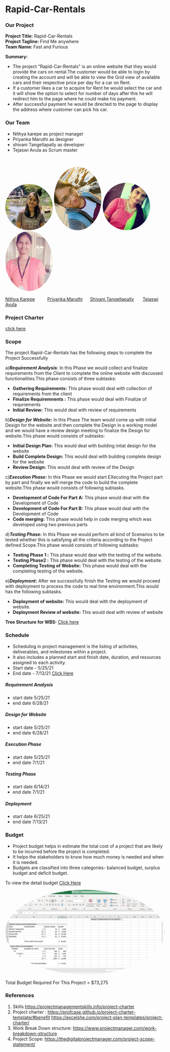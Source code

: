# Rapid-Car-Rentals


### Our Project
   <strong>Project Title:</strong> Rapid-Car-Rentals<br>
   <strong>Project Tagline: </strong>Find Me anywhere<br>
   <strong>Team Name: </strong>Fast and Furious<br>
   
    
**Summary:**<br>
* The project "Rapid-Car-Rentals" is an online website that they would provide the cars on rental.The customer would be able to login by creating the account and will be able to view the Grid view of available cars and their respective price per day for a car on Rent. 
* If a customer likes a car to acquire for Rent he would select the car and it will show the option to select for number of days after this he will redirect him to the page where he could make his payment.
* After successful payment he would be directed to the page to display the address where customer can pick his car.<br>

### Our Team
* Nithya karepe as project manager
* Priyanka Maruthi as designer
* shivani Tangellapally as developer
* Tejaswi Avula as Scrum master
<br>

<img class='img-circle' src="images/Nithya.jpg" alt="drawing" width="150" style="border-radius:50%" />               <img class='img-circle' src="images/Priyanka.jpg" alt="drawing" width="150" style="border-radius:50%" />
<img class='img-circle' src="images/vani.jpg.png" alt="drawing" width="150" style="border-radius:50%" />               <img src="images/Tejaswi.jpg" alt="Tejaswi" width="150" style="border-radius:50%"/>

  [Nithya Karepe](https://github.com/KarepeN) &nbsp;&nbsp;&nbsp;&nbsp;&nbsp;&nbsp;&nbsp;&nbsp; [Priyanka Maruthi](https://github.com/Maruthi158)             &nbsp;&nbsp;&nbsp;&nbsp;   [Shivani Tangellapally](https://github.com/shivani-ta)    &nbsp;&nbsp;&nbsp;&nbsp;&nbsp;   [Tejaswi Avula](https://github.com/tejaavula)


### Project Charter
[click here](https://github.com/KarepeN/pm-s04-g01-project/blob/main/charter.md)

### Scope
The project Rapid-Car-Rentals has the following steps to complete the Project Successfully

a)**_Requirement Analysis_**: In this Phase we would collect and finalize requirements from the Client to complete the online website with discussed functionalities.This phase consists of three subtasks:<br>
* **Gathering Requirements:** This phase would deal with collection of requirements from the client<br>
* **Finalize Requiremnents :** This phase would deal with Finalize of requriements<br>
* **Initial Review:** This would deal with review of requirements<br>

b)**_Design for Website_:** In this Phase The team would come up with initial Design for the website and then complete the Design in a working model and we would have a review design meeting to finalize the Design for website.This phase would consists of subtasks:<br>
* **Initial Design Plan:** This would deal with building intial design for the website
* **Build Complete Design:** This would deal with building complete design for the website
* **Review Design:** This would deal with review of the Design


c)**_Execution Phase_:** In this Phase we would start EXecuting the Project part by part and finally we will merge the code to build the complete website.This phase would consists of following subtasks.<br>
* **Development of Code For Part A:** This phase would deal with the Development of Code
* **Development of Code For Part B:** This phase would deal with the Development of Code
* **Code merging:** This phase would help in code merging which was developed using two previous parts


d)**_Testing Phase_:** In this Phase we would perform all kind of Scenarios to be tested whether this is satisfying all the criteria according to the Project defined Scope.This phase would consists of following subtasks:
* **Testing Phase 1 :** This phase would deal with the testing of the website.
* **Testing Phase2 :**  This phase would deal with the testing of the website.
* **Completing Testing of Website:**  This phase would deal with the completing testing of the website.


e)**_Deployment_:** After we successfully finish the Testing we would proceed with deployment to process the code to real time environment.This would has the following subtasks.
* **Deployment of website:** This would deal with the deployment of website.
* **Deployment Review of website:** This would deal with review of website


 **Tree Structure for WBS:** [Click here](https://github.com/KarepeN/pm-s04-g01-project/blob/main/WBS/wbs.PNG)
 

### Schedule
- Scheduling in project management is the listing of activities, deliverables, and milestones within a project.
- It also includes a planned start and finish date, duration, and resources assigned to each activity.
- Start date - 5/25/21
- End date - 7/13/21
[Click Here](https://github.com/KarepeN/pm-s04-g01-project/blob/main/Schedule/schedule.md)
##### Requirement Analysis
* start date 5/25/21
* end date 6/28/21

##### Design for Website
* start date 5/25/21
* end date 6/28/21

##### Execution Phase
* start date 5/25/21
* end date 7/1/21

##### Testing Phase
* start date 6/14/21
* end date 7/1/21

##### Deployment
* start date 6/25/21
* end date 7/13/21


### Budget
* Project budget helps in estimate the total cost of a project that are likely to be incurred before the project is completed.
* It helps the stakeholders to know how much money is needed and when it is needed.
* Budgets are classified into three categories- balanced budget, surplus budget and deficit budget.

To view the detail budget  [Click Here](https://github.com/KarepeN/pm-s04-g01-project/tree/main/Budget)

<img src="images/budget.png" alt="drawing" width="550" style="border-radius:50%" /> 

Total Budget Required For This Project = $73,275

### References
  1. Skills
      https://projectmanagementskills.info/project-charter
  2. Project charter :
     https://profcase.github.io/project-charter-template/#benefit
     https://excelshe.com/project-plan-templates/project-charter/
  3. Work Break Down structure: 
     https://www.projectmanager.com/work-breakdown-structure
  4. Project Scope: 
     https://thedigitalprojectmanager.com/project-scope-statement/
	 
